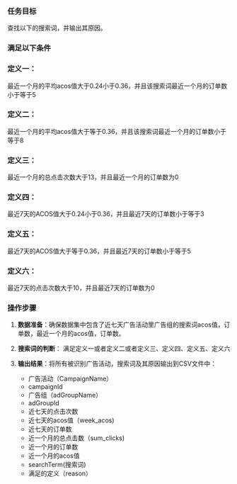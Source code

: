 ### 任务目标
查找以下的搜索词，并输出其原因。

### 满足以下条件

### 定义一：
最近一个月的平均acos值大于0.24小于0.36，并且该搜索词最近一个月的订单数小于等于5

### 定义二：
最近一个月的平均acos值大于等于0.36，并且该搜索词最近一个月的订单数小于等于8

### 定义三：
最近一个月的总点击次数大于13，并且最近一个月的订单数为0

### 定义四：
最近7天的ACOS值大于0.24小于0.36，并且最近7天的订单数小于等于3

### 定义五：
最近7天的ACOS值大于等于0.36，并且最近7天的订单数小于等于5

### 定义六：
最近7天的点击次数大于10，并且最近7天的订单数为0



### 操作步骤
1. **数据准备**：确保数据集中包含了近七天广告活动里广告组的搜索词acos值，订单数，最近一个月的acos值，订单数。

2. **搜索词的判断**：
   满足定义一或者定义二或者定义三、定义四、定义五、定义六

4. **输出结果**：将所有被识别广告活动，搜索词及其原因输出到CSV文件中：
   - 广告活动（CampaignName）
   - campaignId
   - 广告组（adGroupName）
   - adGroupId
   - 近七天的点击次数
   - 近七天的acos值（week_acos)
   - 近七天的订单数
   - 近一个月的总点击数（sum_clicks)
   - 近一个月的订单数
   - 近一个月的acos值
   - searchTerm(搜索词)
   - 满足的定义（reason）

